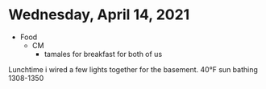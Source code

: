 # Wednesday, April 14, 2021

- Food
  - CM
    - tamales for breakfast for both of us

Lunchtime i wired a few lights together for the basement. 
40°F sun bathing 1308-1350
